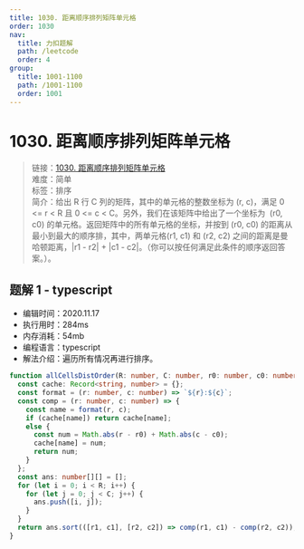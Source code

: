 ```yaml
---
title: 1030. 距离顺序排列矩阵单元格
order: 1030
nav:
  title: 力扣题解
  path: /leetcode
  order: 4
group:
  title: 1001-1100
  path: /1001-1100
  order: 1001
---
```


# 1030. 距离顺序排列矩阵单元格

> 链接：[1030. 距离顺序排列矩阵单元格](https://leetcode-cn.com/problems/matrix-cells-in-distance-order/)  
> 难度：简单  
> 标签：排序  
> 简介：给出 R 行 C 列的矩阵，其中的单元格的整数坐标为 (r, c)，满足 0 <= r < R 且 0 <= c < C。另外，我们在该矩阵中给出了一个坐标为  (r0, c0) 的单元格。返回矩阵中的所有单元格的坐标，并按到 (r0, c0) 的距离从最小到最大的顺序排，其中，两单元格(r1, c1) 和 (r2, c2) 之间的距离是曼哈顿距离，|r1 - r2| + |c1 - c2|。（你可以按任何满足此条件的顺序返回答案。）。

## 题解 1 - typescript

- 编辑时间：2020.11.17
- 执行用时：284ms
- 内存消耗：54mb
- 编程语言：typescript
- 解法介绍：遍历所有情况再进行排序。

```typescript
function allCellsDistOrder(R: number, C: number, r0: number, c0: number): number[][] {
  const cache: Record<string, number> = {};
  const format = (r: number, c: number) => `${r}:${c}`;
  const comp = (r: number, c: number) => {
    const name = format(r, c);
    if (cache[name]) return cache[name];
    else {
      const num = Math.abs(r - r0) + Math.abs(c - c0);
      cache[name] = num;
      return num;
    }
  };
  const ans: number[][] = [];
  for (let i = 0; i < R; i++) {
    for (let j = 0; j < C; j++) {
      ans.push([i, j]);
    }
  }
  return ans.sort(([r1, c1], [r2, c2]) => comp(r1, c1) - comp(r2, c2));
}
```
